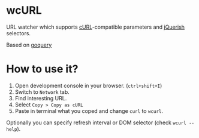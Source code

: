 wcURL
=====

URL watcher which supports [cURL](https://curl.haxx.se/)-compatible parameters and [jQuerish](http://api.jquery.com/category/selectors/) selectors.

Based on [goquery](https://github.com/PuerkitoBio/goquery)

How to use it?
==============

1. Open development console in your browser. (`ctrl+shift+I`)
2. Switch to `Network` tab.
3. Find interesting URL.
4. Select `Copy > Copy as cURL`
5. Paste in terminal what you coped and change `curl` to `wcurl`.

Optionally you can specify refresh interval or DOM selector (check `wcurl --help`).
